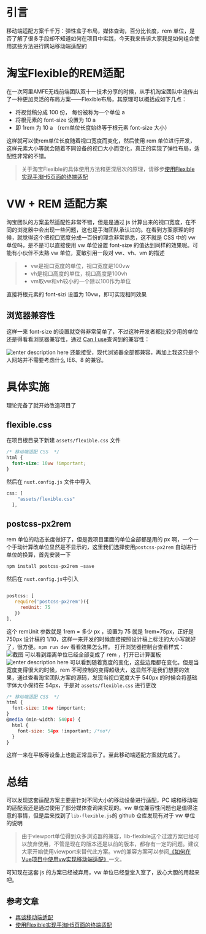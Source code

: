 # 引言
移动端适配方案千千万：弹性盒子布局，媒体查询，百分比长度，rem 单位，是否了解了很多手段却不知道如何在项目中实践，今天我来告诉大家我是如何组合使用这些方法进行网站移动端适配的
# 淘宝Flexible的REM适配
在一次阿里AMFE无线前端团队双十一技术分享的时候，从手机淘宝团队中流传出了一种更加灵活的布局方案——Flexible布局，其原理可以概括成如下几点：
* 将视觉稿分成 100 份， 每份被称为一个单位 a 
* 将根元素的 font-size 设置为 10 a
* 即 1rem 为 10 a  （rem单位长度始终等于根元素 font-size 大小）

这样就可以使rem单位长度随着视口宽度而变化，然后使用 rem 单位进行开发，这样元素大小等就会随着不同设备的视口大小而变化，真正的实现了弹性布局，适配性非常的不错。
> 关于淘宝Flexible的具体使用方法和更深层次的原理，请移步[使用Flexible实现手淘H5页面的终端适配](https://www.w3cplus.com/mobile/lib-flexible-for-html5-layout.html)

# VW + REM 适配方案
淘宝团队的方案虽然适配性非常不错，但是是通过 js 计算出来的视口宽度，在不同的浏览器中会出现一些问题，这也是手淘团队承认过的。在看到方案原理的时候，就觉得这个把视口宽度分成一百份的理念非常熟悉，这不就是 CSS 中的 vw 单位吗，是不是可以直接使用 vw 单位设置 font-size 的值达到同样的效果呢。可能有小伙伴不太熟 vw 单位，夏敏引用一段对 vw、vh、vm 的描述
> * vw是视口宽度的单位，视口宽度是100vw
> * vh是视口高度的单位，视口高度是100vh
> * vm取vw和vh较小的一个除以100作为单位

直接将根元素的 font-sizi 设置为 10vw，即可实现相同效果

## 浏览器兼容性
这样一来 font-size 的设置就变得非常简单了，不过这种开发者都比较少用的单位还是得看看浏览器兼容性，通过 [Can I use](https://caniuse.com/#search=vw%20vh)查询到的兼容性：

![enter description here](https://img.liuxiaogu.com/blog-img/2020-3-3-1583242856092.png) 
还能接受，现代浏览器全部都兼容，再加上我这只是个人网站并不需要考虑什么 IE6、8 的兼容。

# 具体实施
理论完备了就开始改造项目了
## flexible.css
在项目根目录下新建 `assets/flexible.css` 文件

``` css
/* 移动端适配 CSS  */
html {
  font-size: 10vw !important;
}
```
然后在 `nuxt.config.js` 文件中导入

``` javascript
css: [
    "assets/flexible.css"
  ],
```
## postcss-px2rem
rem 单位的动态长度做好了，但是我项目里面的单位全部都是用的 px 啊，一个一个手动计算改单位显然是不显示的，这里我们选择使用`postcss-px2rem` 自动进行单位的换算，首先安装一下

``` javascript
npm install postcss-px2rem –save
```
然后在 `nuxt.config.js`中引入

``` javascript

postcss: [
   require('postcss-px2rem')({
     remUnit: 75
   })
],
```
这个 remUnit 参数就是 1rem = 多少 px ，设置为 75 就是 1rem=75px，正好是 750px 设计稿的 1/10，这样一来开发的时候直接按照设计稿上标注的大小写就好了，很方便。`npm run dev` 看看效果怎么样。
打开浏览器控制台查看样式：
![截图](https://img.liuxiaogu.com/blog-img/2020-3-3-1583245012069.png)
可以看到距离单位已经全部变成了 rem ，打开已计算面板
![enter description here](https://img.liuxiaogu.com/blog-img/2020-3-3-1583245062102.png)
可以看到随着宽度的变化，这些边距都在变化。但是当宽度变得很大的时候，rem 不可控制的变得超级大，这显然不是我们想要的效果，通过查看淘宝团队方案的源码，发现当视口宽度大于 540px 的时候会将基础字体大小保持在 54px，于是对 `assets/flexible.css` 进行更改

``` javascript
/* 移动端适配 CSS  */
html {
  font-size: 10vw !important;
}
@media (min-width: 540px) {
  html {
    font-size: 54px !important; /*no*/
  }
}
```
这样一来在平板等设备上也能正常显示了。至此移动端适配方案就完成了。

# 总结
可以发现这套适配方案主要是针对不同大小的移动设备进行适配，PC 端和移动端的适配我还是通过使用了部分媒体查询来实现的。vw 单位兼容性问题也是值得注意的事情，但是后来找到了`lib-flexible.js`的 github 仓库发现有对于 vw 单位的说明
> 由于viewport单位得到众多浏览器的兼容，lib-flexible这个过渡方案已经可以放弃使用，不管是现在的版本还是以前的版本，都存有一定的问题。建议大家开始使用viewport来替代此方案。vw的兼容方案可以参阅[《如何在Vue项目中使用vw实现移动端适配》](https://www.w3cplus.com/mobile/vw-layout-in-vue.html)一文。

可知现在这套 js 的方案已经被弃用，vw 单位已经登堂入室了，放心大胆的用起来吧。

## 参考文章
- [再谈移动端适配](https://blog.lenconda.top/posts/2018/04/11/mobile_adjust_again/)
- [使用Flexible实现手淘H5页面的终端适配](https://www.w3cplus.com/mobile/lib-flexible-for-html5-layout.html)